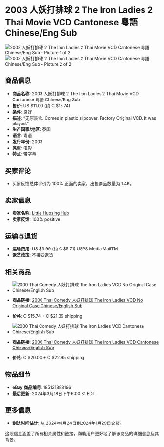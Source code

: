 # 2003 人妖打排球 2 The Iron Ladies 2 Thai Movie VCD Cantonese 粵語 Chinese/Eng Sub

![2003 人妖打排球 2 The Iron Ladies 2 Thai Movie VCD Cantonese 粵語 Chinese/Eng Sub - Picture 1 of 2](https://i.ebayimg.com/images/g/UVIAAOSwX9Nhee9c/s-l500.webp)
![2003 人妖打排球 2 The Iron Ladies 2 Thai Movie VCD Cantonese 粵語 Chinese/Eng Sub - Picture 2 of 2](https://i.ebayimg.com/images/g/on8AAOSwRk1hefCy/s-l500.webp)

## 商品信息
- **商品名称**: 2003 人妖打排球 2 The Iron Ladies 2 Thai Movie VCD Cantonese 粵語 Chinese/Eng Sub
- **售价**: US $11.00 (约 C $15.74)
- **条件**: 良好
- **描述**: “无原装盒. Comes in plastic slipcover. Factory Original VCD. It was played.” 
- **生产国家/地区**: 泰国
- **语言**: 粤语
- **发行年份**: 2003
- **类型**: 电影
- **特点**: 带字幕

## 买家评论
- 买家反馈总体评价为 100% 正面的卖家，出售商品数量为 1.4K。

## 卖家信息
- **卖家名称**: [Little Hupsing Hub](https://www.ebay.ca/str/littlehupsinghub?_trksid=p4429486.m145687.l149266)
- **卖家反馈**: 100% positive

## 运输与退货
- **运输费用**: US $3.99 (约 C $5.71) USPS Media MailTM
- **退货政策**: 不接受退货

## 相关商品
- ![2000 Thai Comedy 人妖打排球 The Iron Ladies VCD No Original Case Chinese/English Sub](https://i.ebayimg.com/thumbs/images/g/D9kAAOSwroRhfB~7/s-l96.jpg)
- **商品链接**: [2000 Thai Comedy 人妖打排球 The Iron Ladies VCD No Original Case Chinese/English Sub](https://www.ebay.ca/itm/185134807419)
- **价格**: C $15.74 + C $21.39 shipping

- ![2000 Thai Comedy 人妖打排球 The Iron Ladies VCD Cantonese Chinese/English Sub](https://i.ebayimg.com/thumbs/images/g/vNUAAOSw-jll-LqD/s-l96.jpg)
- **商品链接**: [2000 Thai Comedy 人妖打排球 The Iron Ladies VCD Cantonese Chinese/English Sub](https://www.ebay.ca/itm/186351528524)
- **价格**: C $20.03 + C $22.95 shipping

## 物品细节
- **eBay 商品编号**: 185131888196
- **最后更新**: 2024年3月18日下午6:00:31 EDT

## 更多信息
- **到达时间估计**: 从 2024年1月24日到2024年1月29日交货。

这段信息涵盖了所有相关属性和链接，帮助用户更好地了解该商品的详细信息及其背景。